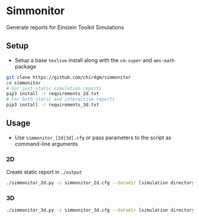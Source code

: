 # Simmonitor
Generate reports for Einstein Toolkit Simulations
## Setup
- Setup a base `texlive` install along with the `cm-super` and `ams-math` package
```sh
git clone https://github.com/chir4gm/simmonitor
cd simmonitor
# For just static simulation reports
pip3 install -r requirements_2d.txt
# For both static and interactive reports
pip3 install -r requirements_3d.txt
```
## Usage
- Use `simmonitor_[2d|3d].cfg` or pass parameters to the script as command-line arguments

### 2D
Create static report in `./output`
```sh
./simmonitor_2d.py -c simmonitor_2d.cfg --datadir [simulation directory] -v
```
### 3D
```sh
./simmonitor_3d.py -c simmonitor_3d.cfg --datadir [simulation directory] --output [output file] -v
```